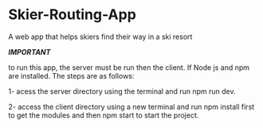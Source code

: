 # Skier-Routing-App
A web app that helps skiers find their way in a ski resort

***IMPORTANT***

to run this app, the server must be run then the client. If Node js and npm are installed. The steps are as follows:

1- acess the server directory using the terminal and run npm run dev.

2- access the client directory using a new terminal and run npm install first to get the modules and then npm start to start the project.



